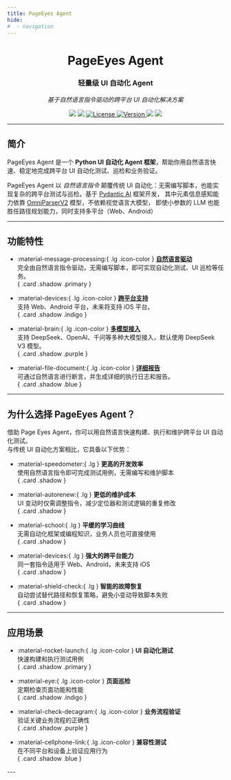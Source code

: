 ```yaml
---
title: PageEyes Agent
hide:
#  - navigation
---
```


<div align="center" markdown>

# **PageEyes Agent**

### 轻量级 UI 自动化 Agent  
*基于自然语言指令驱动的跨平台 UI 自动化解决方案*

![](https://img.shields.io/badge/build-passing-brightgreen)
![](https://img.shields.io/badge/python-12-blue?logo=python)
<a href="https://github.com/tencentmusic/page-eyes-agent/blob/master/LICENSE">
    <img src="https://img.shields.io/badge/License-MIT-blue?labelColor=d4eaf7" alt="License">
</a>
<a href="https://pypi.org/project/page-eyes/">
    <img alt="Version" src="https://img.shields.io/pypi/v/page-eyes.svg?labelColor=d4eaf7&label=version&color=blue">
</a>
![](https://img.shields.io/github/stars/tencentmusic/page-eyes-agent)
![](https://img.shields.io/github/forks/tencentmusic/page-eyes-agent)
</div>

---
## 简介

PageEyes Agent 是一个 **Python UI 自动化 Agent 框架**，帮助你用自然语言快速、稳定地完成跨平台 UI 自动化测试、巡检和业务验证。

PageEyes Agent 以 *自然语言指令* 颠覆传统 UI 自动化：无需编写脚本，也能实现复杂的跨平台测试与巡检。基于 [Pydantic AI](https://ai.pydantic.dev/#why-use-pydanticai) 框架开发，
其中元素信息感知能力依靠 [OmniParserV2](https://huggingface.co/microsoft/OmniParser-v2.0) 模型，不依赖视觉语言大模型，
即使小参数的 LLM 也能胜任路径规划能力，同时支持多平台（Web、Android）

---

## 功能特性

<div class="grid cards" markdown>

- :material-message-processing:{ .lg .icon-color } **[自然语言驱动](guides/core-concepts.md)**  
  完全由自然语言指令驱动，无需编写脚本，即可实现自动化测试、UI 巡检等任务。  
  { .card .shadow .primary }

- :material-devices:{ .lg .icon-color } **[跨平台支持](getting-started/installation.md)**  
  支持 Web、Android 平台，未来将支持 iOS 平台。  
  { .card .shadow .indigo }

- :material-brain:{ .lg .icon-color } **[多模型接入](guides/core-concepts.md)**  
  支持 DeepSeek、OpenAI、千问等多种大模型接入，默认使用 DeepSeek V3 模型。  
  { .card .shadow .purple }

- :material-file-document:{ .lg .icon-color } **[详细报告](guides/core-concepts.md)**  
  可通过自然语言进行断言，并生成详细的执行日志和报告。  
  { .card .shadow .blue }

</div>

---

## 为什么选择 PageEyes Agent？

借助 Page Eyes Agent，你可以用自然语言快速构建、执行和维护跨平台 UI 自动化测试。  
与传统 UI 自动化方案相比，它具备以下优势：

<div class="grid cards" markdown>

- :material-speedometer:{ .lg } **更高的开发效率**  
  使用自然语言指令即可完成测试用例，无需编写和维护脚本  
  { .card .shadow }

- :material-autorenew:{ .lg } **更低的维护成本**  
  UI 变动时仅需调整指令，减少定位器和测试逻辑的重复修改  
  { .card .shadow }

- :material-school:{ .lg } **平缓的学习曲线**  
  无需自动化框架或编程知识，业务人员也可直接使用  
  { .card .shadow }

- :material-devices:{ .lg } **强大的跨平台能力**  
  同一套指令适用于 Web、Android，未来支持 iOS  
  { .card .shadow }

- :material-shield-check:{ .lg } **智能的故障恢复**  
  自动尝试替代路径和恢复策略，避免小变动导致脚本失败  
  { .card .shadow }

</div>


---

## 应用场景
<div class="grid cards" markdown>

- :material-rocket-launch:{ .lg .icon-color } **UI 自动化测试**  
  快速构建和执行测试用例  
  { .card .shadow .primary }

- :material-eye:{ .lg .icon-color } **页面巡检**  
  定期检查页面功能和性能  
  { .card .shadow .indigo }

- :material-check-decagram:{ .lg .icon-color } **业务流程验证**  
  验证关键业务流程的正确性  
  { .card .shadow .purple }

- :material-cellphone-link:{ .lg .icon-color } **兼容性测试**  
  在不同平台和设备上验证应用行为  
  { .card .shadow .blue }

</div>
---
